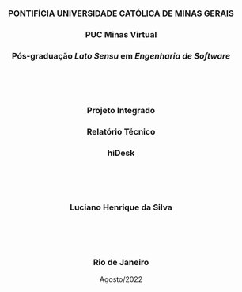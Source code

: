 <div align="center">

### **PONTIFÍCIA UNIVERSIDADE CATÓLICA DE MINAS GERAIS**

### **PUC Minas Virtual**

### **Pós-graduação _Lato Sensu_ em _Engenharia de Software_**

<br/><br/><br/>

### Projeto Integrado

### Relatório Técnico

### hiDesk

<br/><br/><br/>

### **Luciano Henrique da Silva**

<br/><br/><br/>

### Rio de Janeiro

Agosto/2022

</div>
